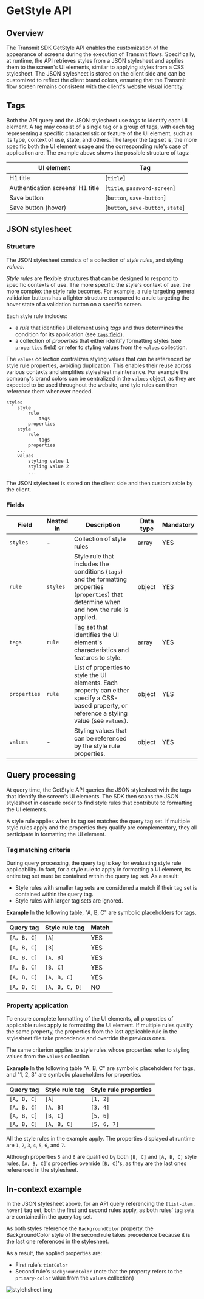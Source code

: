 # GetStyle API

## Overview
The Transmit SDK GetStyle API enables the customization of the appearance of screens during the execution of Transmit flows. Specifically, at runtime, the API retrieves styles from a JSON stylesheet and applies them to the screen's UI elements, similar to applying styles from a CSS stylesheet. The JSON stylesheet is stored on the client side and can be customized to reflect the client brand colors, ensuring that the Transmit flow screen remains consistent with the client's website visual identity. 

## Tags

Both the API query and the JSON stylesheet use _tags_ to identify each UI element. A tag may consist of a single tag or a group of tags, with each tag representing a specific characteristic or feature of the UI element, such as its type, context of use, state, and others. The larger the tag set is, the more specific both the UI element usage and the corresponding rule's case of application are. The example above shows the possible structure of tags:

| UI element                       | Tag                              |
| -------------------------------- | -------------------------------- |
| H1 title                         | [`title`]                      |
| Authentication screens’ H1 title | [`title`, `password-screen`]     |
| Save button                      | [`button`, `save-button`]        |
| Save button (hover)              | [`button`, `save-button`, `state`] |

## JSON stylesheet 

### Structure

The JSON stylesheet consists of a collection of _style rules_, and styling _values_. 

_Style rules_ are flexible structures that can be designed to respond to specific contexts of use. The more specific the style's context of use, the more complex the style rule becomes. For example, a rule targeting general validation buttons has a lighter structure compared to a rule targeting the hover state of a validation button on a specific screen.

Each style rule includes:
- a _rule_ that identifies UI element using _tags_  and thus determines the condition for its application (see [`tags` field](#fields)).
- a collection of _properties_ that either identify formatting styles (see [`properties` field](#fields)) or refer to styling values from the `values` collection.

The `values` collection contralizes styling values that can be referenced by style rule properties, avoiding duplication. This enables their reuse across various contexts and simplifies stylesheet maintenance. For example the company's brand colors can be centralized in the `values` object, as they are expected to be used throughout the website, and tyle rules can then reference them whenever needed.

```
styles
    style
        rule
            tags
        properties
    style
        rule
            tags
        properties
    ...
    values
        styling value 1
        styling value 2
        ...
```
The JSON stylesheet is stored on the client side and then customizable by the client.

### Fields

| Field                | Nested in            | Description                                             | Data type | Mandatory |
| -------------------- | -------------------- | ------------------------------------------------------- | --------- | --------- |
| `styles `          | -                   | Collection of style rules                                  | array     | YES       |
| `rule`             | `styles `          | Style rule that includes the conditions (`tags`) and the formatting properties (`properties`) that determine when and how the rule is applied.  | object    | YES       |
| `tags `            | `rule `            | Tag set that identifies the UI element's characteristics and features to style.                                   | array     | YES       |
| `properties`       | `rule `            | List of properties to style the UI elements. Each property can either specify a CSS-based property, or reference a styling value (see `values`).          | object    | YES       |
| `values `          | -                  | Styling values that can be referenced by the style rule properties.         | object    | YES       |

## Query processing
At query time, the GetStyle API queries the JSON stylesheet with the tags that identify the screen’s UI elements. The SDK then scans the JSON stylesheet in cascade order to find style rules that contribute to formatting the UI elements.

A style rule applies when its tag set matches the query tag set. If multiple style rules apply and the properties they qualify are complementary, they all participate in formatting the UI element.

### Tag matching criteria

During query processing, the query tag is key for evaluating style rule applicability. In fact, for a style rule to apply in formatting a UI element, its entire tag set must be contained within the query tag set. As a result:
- Style rules with smaller tag sets are considered a match if their tag set is contained within the query tag.
- Style rules with larger tag sets are ignored.

**Example** 
In the following table, "A, B, C" are symbolic placeholders for tags.

| Query tag | Style rule tag | Match |
|-----------|----------------|----------|
| `[A, B, C]` | `[A]` | YES |
| `[A, B, C]` | `[B]` | YES |
| `[A, B, C]` | `[A, B]` | YES |
| `[A, B, C]` | `[B, C]` | YES |
| `[A, B, C]` | `[A, B, C]` | YES |
| `[A, B, C]` | `[A, B, C, D]` | NO |



### Property application

To ensure complete formatting of the UI elements, all properties of applicable rules apply to formatting the UI element. If multiple rules qualify the same property, the properties from the last applicable rule in the stylesheet file take precedence and override the previous ones.

The same criterion applies to style rules whose properties refer to styling values from the `values` collection.


**Example** 
In the following table "A, B, C" are symbolic placeholders for tags, and "1, 2, 3" are symbolic placeholders for properties.

| Query tag | Style rule tag | Style rule properties  |
|-----------|----------------|-----------------------| 
| `[A, B, C]` | `[A]` | `[1, 2]` |
| `[A, B, C]` | `[A, B]` | `[3, 4]` |
| `[A, B, C]` | `[B, C]` | `[5, 6]` |
| `[A, B, C]` | `[A, B, C]` | `[5, 6, 7]` |

All the style rules in the example apply. The properties displayed at runtime are `1`, `2`, `3`, `4`, `5`, `6`, and `7`. 

Although properties `5` and `6` are qualified by both `[B, C]` and `[A, B, C]` style rules, `[A, B, C]`'s properties override `[B, C]`'s, as they are the last ones referenced in the stylesheet.

## In-context example

In the JSON stylesheet above, for an API query referencing the `[list-item, hover]` tag set, both the first and second rules apply, as both rules' tag sets are contained in the query tag set.

As both styles reference the `BackgroundColor` property, the BackgroundColor style of the second rule takes precedence because it is the last one referenced in the stylesheet. 

As a result, the applied properties are:
- First rule's `tintColor`
- Second rule's `BackgroundColor` (note that the property refers to the `primary-color` value from the `values` collection)

![stylehsheet img](stylesheetexample.JPG)
